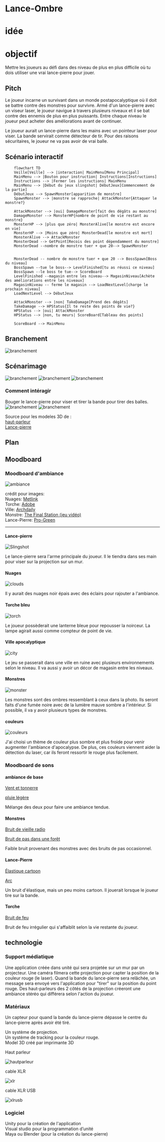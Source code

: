 # Lance-Ombre

# idée 

# objectif

Mettre les joueurs au défi dans des niveau de plus en plus difficile où tu dois utiliser une vrai lance-pierre pour jouer.

## Pitch

Le joueur incarne un survivant dans un monde postapocalyptique où il doit se battre contre des monstres pour survivre. Armé d'un lance-pierre avec un viseur laser, le joueur navigue à travers plusieurs niveaux et il se bat contre des ennemis de plus en plus puissants. Entre chaque niveau le joueur peut acheter des améliorations avant de continuer.

Le joueur aurait un lance-pierre dans les mains avec un pointeur laser pour viser. La bande servirait comme détecteur de tir. Pour des raisons sécuritaires, le joueur ne va pas avoir de vrai balle.

## Scénario interactif

```mermaid
	flowchart TD
	Veille[Veille] --> |interaction| MainMenu[Menu Principal]
	MainMenu --> |Bouton pour instruction| Instructions[Instructions]
	Instructions --> |Fermer les instructions| MainMenu
	MainMenu --> |Début du jeux slingshot| DébutJeux[Commencement de la partie]
	DébutJeux --> SpawnMonster[apparition de monstre]
	SpawnMonster --> |monstre se rapproche| AttackMonster{Attaquer le monstre?}

	AttackMonster --> |oui| DamageMonster[fait des dégâts au monstre]
	DamageMonster --> MonsterHP{nombre de point de vie restant au monstre}
	MonsterHP --> |plus que zéro| MonsterAlive[le monstre est encore en vie]
	MonsterHP --> |Moins que zéro| MonsterDead[le monstre est mort]
	MonsterAlive --> AttackMonster
	MonsterDead --> GetPoint[Recois des point dépendamment du monstre]
	MonsterDead --nombre de monstre tuer + que 20--> SpawnMonster


	MonsterDead -- nombre de monstre tuer + que 20 --> BossSpawn[Boss du niveau]
	BossSpawn --tue le boss--> LevelFinished[tu as réussi ce niveau]
	BossSpawn --le boss te tue--> ScoreBoard
	LevelFinished --magasin entre les niveau--> MagasinNiveau[Achète des améliorations entre les niveaux]
	MagasinNiveau -- ferme le magasin --> LoadNextLevel[charge le prochain niveau]
	LoadNextLevel --> DébutJeux

	AttackMonster --> |non| TakeDamage[Prend des dégâts]
	TakeDamage --> HPStatus{Il te reste des points de vie?}
	HPStatus --> |oui| AttackMonster
	HPStatus --> |non, tu meurs| ScoreBoard[Tableau des points]

	ScoreBoard --> MainMenu
```

## Branchement 

![branchement](media/images/LeBranchement.png)

## Scénarimage

![branchement](media/images/45deg_view.png)
![branchement](media/images/frontview.png)
![branchement](media/images/top_view.png)

### Comment intéragir
Bouger le lance-pierre pour viser et tirer la bande pour tirer des balles.
![branchement](media/images/left_aim.png)
![branchement](media/images/right_aim.png)

Source pour les modeles 3D de : <br>
[haut-parleur](https://sketchfab.com/3d-models/speaker-box-on-stand-134e0510d6494d58898bab6d3e07d111) <br>
[Lance-pierre](https://sketchfab.com/3d-models/modern-slingshot-27170239fd6c48cca2f67b5b12dd126d) <br>

## Plan



## Moodboard

### Moodboard d'ambiance

![ambiance](media/images/ambiance.png)

crédit pour images: <br>
Nuages: [Metlink](https://www.metlink.org/experiment/why-do-clouds-look-black/)  <br>
Torche: [Adobe](https://stock.adobe.com/)  <br>
Ville: [Archdaily](https://www.archdaily.com/998267/architecture-after-civilization-design-in-the-post-apocalypse)  <br>
Monstre: [The Final Station (jeu vidéo)](https://thefinalstation.com/) <br>
Lance-Pierre: [Pro-Green](https://www.pro-greens.com/hunting-professional-catapult-laser-slingshot-with-rubber-aim-point-target-hot-RURDGElAVhlXRVJV)

***
#### Lance-pierre
![Slingshot](media/images/slingshot.png)

Le lance-pierre sera l'arme principale du joueur. Il le tiendra dans ses main pour viser sur la projection sur un mur.

#### Nuages
![clouds](media/images/dark_clouds.png)

Il y aurait des nuages noir épais avec des éclairs pour rajouter a l'ambiance.

#### Torche bleu
![torch](media/images/blue_torch.png)

Le joueur possèderait une lanterne bleue pour repousser la noirceur. La lampe agirait aussi comme compteur de point de vie.

#### Ville apocalyptique
![city](media/images/apocalyptic_city.png)

Le jeu se passerait dans une ville en ruine avec plusieurs environnements selon le niveau. Il va aussi y avoir un décor de magasin entre les niveaux.

#### Monstres
![monster](media/images/Monstres.png)

Les monstres sont des ombres ressemblant à ceux dans la photo. Ils seront faits d'une fumée noire avec de la lumière mauve sombre a l'intérieur. Si possible, il va y avoir plusieurs types de monstres.

#### couleurs
![couleurs](media/images/colors.png)

J'ai choisi un thème de couleur plus sombre et plus froide pour venir augmenter l'ambiance d'apocalypse. De plus, ces couleurs viennent aider la détection du laser, car ils feront ressortir le rouge plus facilement.

### Moodboard de sons

#### ambiance de base

[Vent et tonnerre](https://www.soundeffectsplus.com/product/storm-wind-and-thunder-01/)

[pluie légère](https://soundbible.com/2011-Rain-Background.html)

Mélange des deux pour faire une ambiance tendue.

#### Monstres

[Bruit de vieille radio](https://www.soundeffectsplus.com/product/antique-tube-radio-being-tuned-02/)

[Bruit de pas dans une forêt](https://www.soundeffectsplus.com/product/footsteps-walking-in-forest-01/)

Faible bruit provenant des monstres avec des bruits de pas occasionnel.

#### Lance-Pierre

[Élastique cartoon](https://pixabay.com/sound-effects/slingshot-1-40486/)

[Arc](https://soundbible.com/1780-Bow-Fire-Arrow.html)

Un bruit d'élastique, mais un peu moins cartoon. Il jouerait lorsque le joueur tire sur la bande.

#### Torche

[Bruit de feu](https://soundbible.com/1543-Fireplace.html)

Bruit de feu irrégulier qui s'affaiblit selon la vie restante du joueur.

## technologie

### Support médiatique

Une application créée dans unité qui sera projetée sur un mur par un projecteur. Une caméra filmera cette projection pour capter la position de la couleur rouge (le laser). Quand la bande du lance-pierre sera relâchée, un message sera envoyé vers l'application pour "tirer" sur la position du point rouge. Des haut-parleurs des 2 côtés de la projection créeront une ambiance stéréo qui différera selon l'action du joueur.

### Matériaux

Un capteur pour quand la bande du lance-pierre dépasse le centre du lance-pierre après avoir été tiré. <br>

Un système de projection. <br>
Un système de tracking pour la couleur rouge. <br>
Model 3D créé par imprimante 3D

Haut parleur

![hautparleur](media/images/haut_parleur.png)

cable XLR

![xlr](media/images/xlr.jpg)

cable XLR USB

![xlrusb](media/images/xlrusb.jpg)

### Logiciel

Unity pour la création de l'application <br>
Visual studio pour la programmation d’unité <br>
Maya ou Blender (pour la création du lance-pierre) <br>
